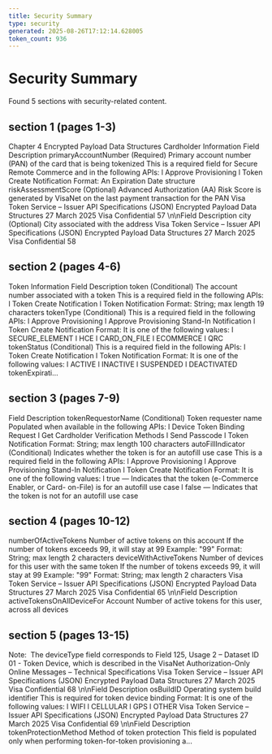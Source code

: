 ```yaml
---
title: Security Summary
type: security
generated: 2025-08-26T17:12:14.628005
token_count: 936
---
```


# Security Summary

Found 5 sections with security-related content.

## section 1 (pages 1-3)
Chapter 4
Encrypted Payload Data 
Structures
Cardholder Information
Field
Description
primaryAccountNumber
(Required) Primary account number (PAN) of the card that is being 
tokenized This is a required field for Secure Remote Commerce and in the 
following APIs:
l
Approve Provisioning
l
Token Create Notification
Format: An Expiration Date structure riskAssessmentScore
(Optional) Advanced Authorization (AA) Risk Score is generated by 
VisaNet on the last payment transaction for the PAN Visa Token Service – Issuer API Specifications (JSON)
Encrypted Payload Data Structures
27 March 2025
Visa Confidential
57
\n\nField
Description
city
(Optional) City associated with the address Visa Token Service – Issuer API Specifications (JSON)
Encrypted Payload Data Structures
27 March 2025
Visa Confidential
58

## section 2 (pages 4-6)
Token Information
Field
Description
token
(Conditional) The account number associated with a token This is a 
required field in the following APIs:
l
Token Create Notification
l
Token Notification
Format: String; max length 19 characters tokenType
(Conditional) This is a required field in the following APIs:
l
Approve Provisioning
l
Approve Provisioning Stand-In Notification
l
Token Create Notification
Format: It is one of the following values:
l
SECURE_ELEMENT
l
HCE
l
CARD_ON_FILE
l
ECOMMERCE
l
QRC
tokenStatus
(Conditional) This is a required field in the following APIs:
l
Token Create Notification
l
Token Notification
Format: It is one of the following values:
l
ACTIVE
l
INACTIVE
l
SUSPENDED
l
DEACTIVATED
tokenExpirati...

## section 3 (pages 7-9)
Field
Description
tokenRequestorName
(Conditional) Token requester name Populated when available in 
the following APIs:
l
Device Token Binding Request
l
Get Cardholder Verification Methods
l
Send Passcode
l
Token Notification
Format: String; max length 100 characters autoFillIndicator
(Conditional) Indicates whether the token is for an autofill use case This is a required field in the following APIs:
l
Approve Provisioning
l
Approve Provisioning Stand-In Notification
l
Token Create Notification
Format: It is one of the following values:
l
true — Indicates that the token (e-Commerce Enabler, or Card-
on-File) is for an autofill use case l
false — Indicates that the token is not for an autofill use case

## section 4 (pages 10-12)
numberOfActiveTokens
Number of active tokens on this account If the number of tokens 
exceeds 99, it will stay at 99
Example: "99"
Format: String; max length 2 characters deviceWithActiveTokens
Number of devices for this user with the same token If the 
number of tokens exceeds 99, it will stay at 99
Example: "99"
Format: String; max length 2 characters Visa Token Service – Issuer API Specifications (JSON)
Encrypted Payload Data Structures
27 March 2025
Visa Confidential
65
\n\nField
Description
activeTokensOnAllDeviceFor 
Account
Number of active tokens for this user, across all devices

## section 5 (pages 13-15)
Note:  The deviceType field corresponds to Field 125, 
Usage 2 – Dataset ID 01 - Token Device, which is described 
in the VisaNet Authorization-Only Online Messages – Technical 
Specifications Visa Token Service – Issuer API Specifications (JSON)
Encrypted Payload Data Structures
27 March 2025
Visa Confidential
68
\n\nField
Description
osBuildID
Operating system build identifier This is 
required for token device binding Format: It is one of the following values:
l
WIFI
l
CELLULAR
l
GPS
l
OTHER
Visa Token Service – Issuer API Specifications (JSON)
Encrypted Payload Data Structures
27 March 2025
Visa Confidential
69
\n\nField
Description
tokenProtectionMethod
Method of token protection This field is populated only 
when performing token-for-token provisioning a...

